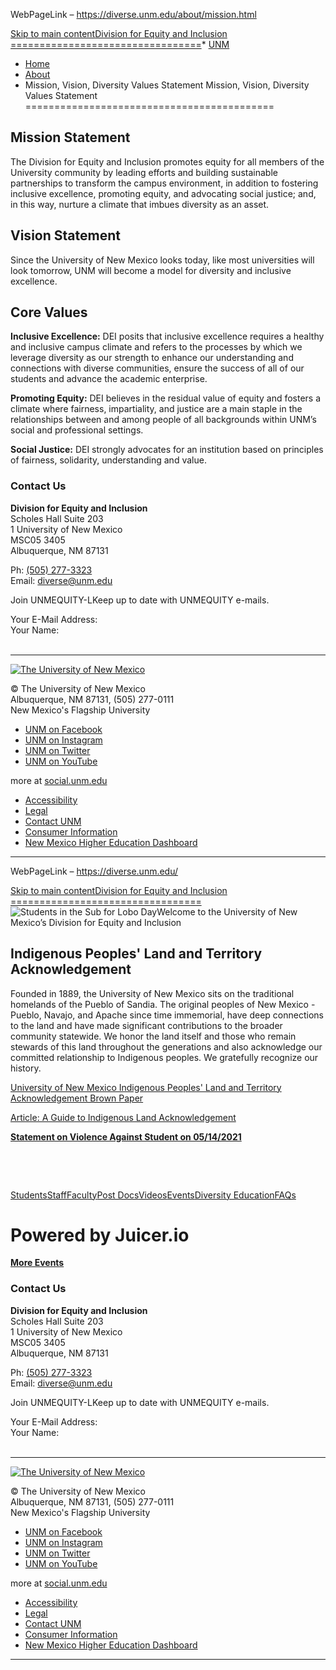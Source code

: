 WebPageLink – https://diverse.unm.edu/about/mission.html 

 

[Skip to main content](#main)[Division for Equity and Inclusion
=================================](http://diverse.unm.edu)* [UNM](https://www.unm.edu)
* [Home](../index.html)
* [About](index.html)
* Mission, Vision, Diversity Values Statement
Mission, Vision, Diversity Values Statement
===========================================

Mission Statement
-----------------

The Division for Equity and Inclusion promotes equity for all members of the University community by leading efforts and building sustainable partnerships to transform the campus environment, in addition to fostering inclusive excellence, promoting equity, and advocating social justice; and, in this way, nurture a climate that imbues diversity as an asset.

Vision Statement
----------------

Since the University of New Mexico looks today, like most universities will look tomorrow, UNM will become a model for diversity and inclusive excellence.

Core Values
-----------

**Inclusive Excellence:** DEI posits that inclusive excellence requires a healthy and inclusive campus climate and refers to the processes by which we leverage diversity as our strength to enhance our understanding and connections with diverse communities, ensure the success of all of our students and advance the academic enterprise.

**Promoting Equity:** DEI believes in the residual value of equity and fosters a climate where fairness, impartiality, and justice are a main staple in the relationships between and among people of all backgrounds within UNM’s social and professional settings.

**Social Justice:** DEI strongly advocates for an institution based on principles of fairness, solidarity, understanding and value.

### Contact Us

**Division for Equity and Inclusion**  
 Scholes Hall Suite 203   
 1 University of New Mexico   
 MSC05 3405   
 Albuquerque, NM 87131

Ph: [(505) 277-3323](tel:505-277-3323)  
 Email: [diverse@unm.edu](mailto:diverse@unm.edu)

Join UNMEQUITY-LKeep up to date with UNMEQUITY e-mails.

Your E-Mail Address:  
Your Name:  
   

---

[![The University of New Mexico](https://webcore.unm.edu/v2/images/unm-transparent-white.png)](https://www.unm.edu)

© The University of New Mexico   
 Albuquerque, NM 87131, (505) 277-0111   
 New Mexico's Flagship University

* [UNM on Facebook](https://www.facebook.com/universityofnewmexico "UNM on Facebook")
* [UNM on Instagram](https://instagram.com/uofnm "UNM on Instagram")
* [UNM on Twitter](https://twitter.com/unm "UNM on Twitter")
* [UNM on YouTube](https://www.youtube.com/user/unmlive "UNM on YouTube")

more at [social.unm.edu](https://social.unm.edu "UNM Social Media Directory & Information")

* [Accessibility](https://www.unm.edu/accessibility.html)
* [Legal](https://www.unm.edu/legal.html)
* [Contact UNM](https://www.unm.edu/contactunm.html)
* [Consumer Information](https://www.unm.edu/consumer-information/)
* [New Mexico Higher Education Dashboard](https://hed.state.nm.us/resources-for-schools/public_schools/tableau-charts-and-tables)
 
** **

WebPageLink – https://diverse.unm.edu/ 

 

[Skip to main content](#main)[Division for Equity and Inclusion
=================================](http://diverse.unm.edu)![Students in the Sub for Lobo Day](assets/img/lobo-day.jpg)Welcome to the University of New Mexico’s Division for Equity and Inclusion

Indigenous Peoples' Land and Territory Acknowledgement
------------------------------------------------------

Founded in 1889, the University of New Mexico sits on the traditional homelands of the Pueblo of Sandia. The original peoples of New Mexico - Pueblo, Navajo, and Apache since time immemorial, have deep connections to the land and have made significant contributions to the broader community statewide. We honor the land itself and those who remain stewards of this land throughout the generations and also acknowledge our committed relationship to Indigenous peoples. We gratefully recognize our history.

  
[University of New Mexico Indigenous Peoples' Land and Territory Acknowledgement Brown Paper](assets/docs/unm-indigenous-peoples-land-and-territory-acknowledgment-brown-paper.pdf)

[Article: A Guide to Indigenous Land Acknowledgement](https://nativegov.org/a-guide-to-indigenous-land-acknowledgment/?fbclid=IwAR0CKuVdxDYLu3Ed_1WhlB4ppFneoEHOWPDWTfiuSIiB9_gWXjm2DDH9jxk)  
  


[**Statement on Violence Against Student on 05/14/2021**](news/dei-statements.html)

 

 

[Students](resources/students.html)[Staff](resources/staff.html)[Faculty](resources/faculty/index.html)[Post Docs](resources/postdoc.html)[Videos](resources/videos.html)[Events](news/events.html)[Diversity Education](resources/trainings.html)[FAQs](faqs.html)

Powered by Juicer.io
====================




**[More Events](https://unmevents.unm.edu/page/quicklinks/?id=5feaf72e-c4d5-4432-bffd-a8c121719616)**

### Contact Us

**Division for Equity and Inclusion**  
 Scholes Hall Suite 203   
 1 University of New Mexico   
 MSC05 3405   
 Albuquerque, NM 87131

Ph: [(505) 277-3323](tel:505-277-3323)  
 Email: [diverse@unm.edu](mailto:diverse@unm.edu)

Join UNMEQUITY-LKeep up to date with UNMEQUITY e-mails.

Your E-Mail Address:  
Your Name:  
   

---

[![The University of New Mexico](https://webcore.unm.edu/v2/images/unm-transparent-white.png)](https://www.unm.edu)

© The University of New Mexico   
 Albuquerque, NM 87131, (505) 277-0111   
 New Mexico's Flagship University

* [UNM on Facebook](https://www.facebook.com/universityofnewmexico "UNM on Facebook")
* [UNM on Instagram](https://instagram.com/uofnm "UNM on Instagram")
* [UNM on Twitter](https://twitter.com/unm "UNM on Twitter")
* [UNM on YouTube](https://www.youtube.com/user/unmlive "UNM on YouTube")

more at [social.unm.edu](https://social.unm.edu "UNM Social Media Directory & Information")

* [Accessibility](https://www.unm.edu/accessibility.html)
* [Legal](https://www.unm.edu/legal.html)
* [Contact UNM](https://www.unm.edu/contactunm.html)
* [Consumer Information](https://www.unm.edu/consumer-information/)
* [New Mexico Higher Education Dashboard](https://hed.state.nm.us/resources-for-schools/public_schools/tableau-charts-and-tables)
 
** **

